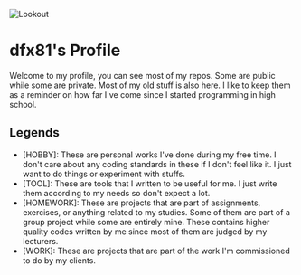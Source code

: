 ![Lookout](https://dfx81.github.io/res/lookout.png)  
  
# dfx81's Profile

Welcome to my profile, you can see most of my repos.
Some are public while some are private. Most of my old
stuff is also here. I like to keep them as a reminder
on how far I've come since I started programming in
high school.

## Legends

- [HOBBY]: These are personal works I've done during my
free time. I don't care about any coding standards in
these if I don't feel like it. I just want to do things
or experiment with stuffs.  
- [TOOL]: These are tools that I written to be useful for
me. I just write them according to my needs so don't expect
a lot.  
- [HOMEWORK]: These are projects that are part of assignments,
exercises, or anything related to my studies. Some of them are
part of a group project while some are entirely mine. These
contains higher quality codes written by me since most of them
are judged by my lecturers.  
- [WORK]: These are projects that are part of the work I'm
commissioned to do by my clients.  
